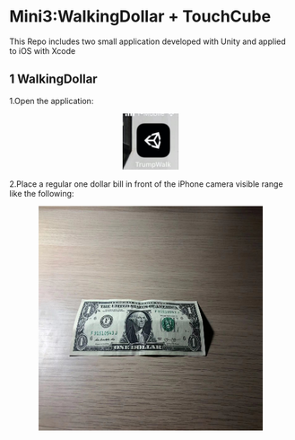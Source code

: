 # Mini3:WalkingDollar + TouchCube

This Repo includes two small application developed with Unity and applied to iOS with Xcode

## 1 WalkingDollar

1.Open the application:


<p align="center">
  <img width="100" height="100" src="/WalkingDollar/app2.jpeg">
</p>


2.Place a regular one dollar bill in front of the iPhone camera visible range like the following:

<p align="center">
  <img width="400" height="400" src="/WalkingDollar/dollar.jpeg">
</p>
